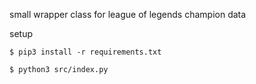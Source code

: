 small wrapper class for league of legends champion data

setup

```
$ pip3 install -r requirements.txt
```

```
$ python3 src/index.py
```
